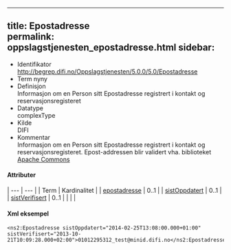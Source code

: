 -----
title: Epostadresse  
permalink: oppslagstjenesten_epostadresse.html
sidebar:
-----

  - Identifikator  
    http://begrep.difi.no/Oppslagstjenesten/5.0.0/5.0/Epostadresse
  - Term nyny
  - Definisjon  
    Informasjon om en Person sitt Epostadresse registrert i kontakt og
    reservasjonsregisteret
  - Datatype  
    complexType
  - Kilde  
    DIFI
  - Kommentar  
    Informasjon om en Person sitt Epostadresse registrert i kontakt og
    reservasjonsregisteret. Epost-addressen blir validert vha.
    biblioteket [Apache
    Commons](http://commons.apache.org/proper/commons-validator/)

#### Attributer

| --- | --- |
| Term | Kardinalitet |
| [epostadresse](/felles/epostadresse.md)     | 0..1 |
| [sistOppdatert](/felles/sistOppdatert.md)   | 0..1 |
| [sistVerifisert](/felles/sistVerifisert.md) | 0..1 |
| | | 



#### Xml eksempel

```
<ns2:Epostadresse sistOppdatert="2014-02-25T13:08:00.000+01:00" sistVerifisert="2013-10-21T10:09:28.000+02:00">01012295312_test@minid.difi.no</ns2:Epostadresse>
```
